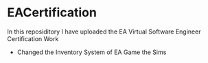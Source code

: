 # EACertification
In this reposiditory I have uploaded the EA Virtual Software Engineer Certification Work
* Changed the Inventory System of EA Game the Sims
